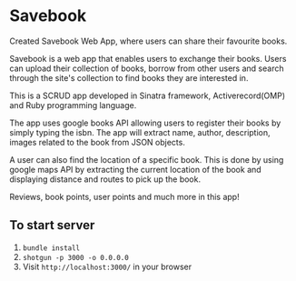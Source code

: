 Savebook
=============
Created Savebook Web App, where users can share their favourite books.

Savebook is a web app that enables users to exchange their books. Users can upload their collection of books, borrow from other users and search through the site's collection to find books they are interested in.

This is a SCRUD app developed in Sinatra framework, Activerecord(OMP) and Ruby programming language. 

The app uses google books API allowing users to register their books by simply typing the isbn. The app will extract name, author, description, images related to the book from JSON objects.

A user can also find the location of a specific book. This is done by using google maps API by extracting the current location of the book and displaying distance and routes to pick up the book.

Reviews, book points, user points and much more in this app! 
## To start server

1. `bundle install`
2. `shotgun -p 3000 -o 0.0.0.0`
3. Visit `http://localhost:3000/` in your browser
